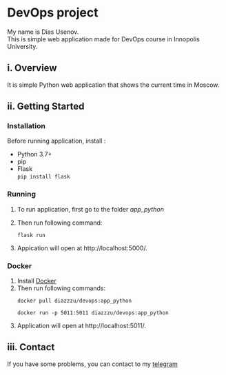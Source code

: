 # DevOps project
My name is Dias Usenov.  
This is simple web application made for DevOps course in Innopolis University.

## i. Overview
It is simple Python web application that shows the current time in Moscow.

## ii. Getting Started 
### Installation 
Before running application, install :
* Python 3.7+
* pip
* Flask   
 ```pip install flask```

### Running
1. To run application, first go to the folder *app_python*
2. Then run following command:
    ```
    flask run
    ```  

3. Appication will open at http://localhost:5000/.

### Docker
1. Install [Docker](https://docs.docker.com/engine/install/)
2. Then run following commands:
    ```
    docker pull diazzzu/devops:app_python
    ```
    ```
    docker run -p 5011:5011 diazzzu/devops:app_python
    ```
3. Application will open at http://localhost:5011/.

## iii. Contact
If you have some problems, you can contact to my [telegram](https://t.me/dionyusus)
